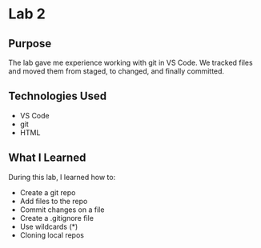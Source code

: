 # Lab 2

## Purpose
The lab gave me experience working with git in VS Code. We tracked files and moved them from staged, to changed, and finally committed.

## Technologies Used
- VS Code
- git
- HTML

## What I Learned
During this lab, I learned how to:
- Create a git repo
- Add files to the repo
- Commit changes on a file
- Create a .gitignore file
- Use wildcards (*)
- Cloning local repos 
